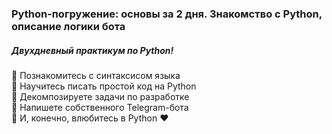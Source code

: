 ### Python-погружение: основы за 2 дня. Знакомство с Python, описание логики бота

##### Двухдневный практикум по Python!   

📌  Познакомитесь с синтаксисом языка   
📌  Научитесь писать простой код на Python   
📌  Декомпозируете задачи по разработке   
📌  Напишете собственного Telegram-бота   
📌  И, конечно, влюбитесь в Python ❤️   
